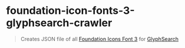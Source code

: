 # foundation-icon-fonts-3-glyphsearch-crawler
> Creates JSON file of all [Foundation Icons Font 3](http://zurb.com/playground/foundation-icon-fonts-3) for [GlyphSearch](http://glyphsearch.com/)
